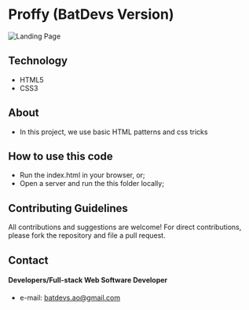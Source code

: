 # Proffy (BatDevs Version)

![Landing Page](./assets/images/landing.jpg)
## Technology
* HTML5
* CSS3

## About
*  In this project, we use basic HTML patterns and css tricks


## How to use this code
* Run the index.html in your browser, or;
* Open a server and run the this folder locally;

## Contributing Guidelines
All contributions and suggestions are welcome!
For direct contributions, please fork the repository and file a pull request.

## Contact
#### Developers/Full-stack Web Software Developer
* e-mail: batdevs.ao@gmail.com